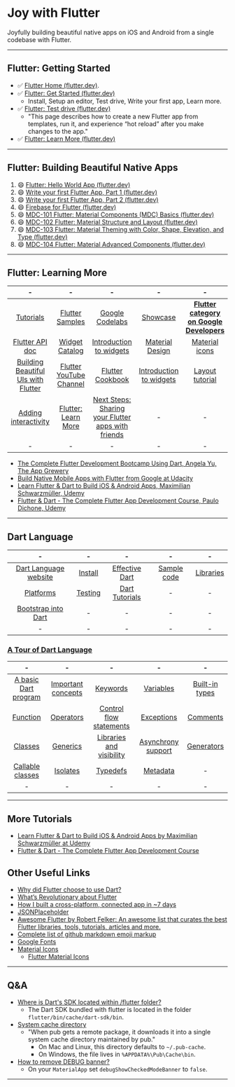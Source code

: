 # Joy with Flutter
Joyfully building beautiful native apps on iOS and Android from a single codebase with Flutter.

---
## Flutter: Getting Started
* :white_check_mark: [Flutter Home (flutter.dev)](https://flutter.dev/).
* :white_check_mark: [Flutter: Get Started (flutter.dev)](https://flutter.dev/docs/get-started/install)
    * Install, Setup an editor, Test drive, Write your first app, Learn more.
* :white_check_mark: [Flutter: Test drive (flutter.dev)](https://flutter.dev/docs/get-started/test-drive)
    * "This page describes how to create a new Flutter app from templates, run it, and experience “hot reload” after you make changes to the app."
* :white_check_mark: [Flutter: Learn More (flutter.dev)](https://flutter.dev/docs/get-started/learn-more)

---
## Flutter: Building Beautiful Native Apps
1. :smile: [Flutter: Hello World App (flutter.dev)](https://codelabs.developers.google.com/codelabs/first-flutter-app-pt1/#0)
1. :smile: [Write your first Flutter App, Part 1 (flutter.dev)](https://codelabs.developers.google.com/codelabs/first-flutter-app-pt1/#0)
1. :smile: [Write your first Flutter App, Part 2 (flutter.dev)](https://codelabs.developers.google.com/codelabs/first-flutter-app-pt2/#0)
1. :smile: [Firebase for Flutter (flutter.dev)](https://codelabs.developers.google.com/codelabs/flutter-firebase/#0)
1. :smile: [MDC-101 Flutter: Material Components (MDC) Basics (flutter.dev)](https://codelabs.developers.google.com/codelabs/mdc-101-flutter/#0)
1. :smile: [MDC-102 Flutter: Material Structure and Layout (flutter.dev)](https://codelabs.developers.google.com/codelabs/mdc-102-flutter/#0)
1. :smile: [MDC-103 Flutter: Material Theming with Color, Shape, Elevation, and Type (flutter.dev)](https://codelabs.developers.google.com/codelabs/mdc-103-flutter/#0)
1. :smile: [MDC-104 Flutter: Material Advanced Components (flutter.dev)](https://codelabs.developers.google.com/codelabs/mdc-104-flutter/#0)

---
## Flutter: Learning More
| - | - | - | - | - |
|:------:|:------:|:------:|:------:|:------:|
| [Tutorials](https://flutter.dev/docs/reference/tutorials) | [Flutter Samples](https://github.com/flutter/samples/blob/master/INDEX.md) | [Google Codelabs](https://flutter.dev/docs/codelabs) | [Showcase](https://flutter.dev/showcase) | **[Flutter category on Google Developers](https://codelabs.developers.google.com/?cat=Flutter)** |
| [Flutter API doc](https://docs.flutter.dev/) | [Widget Catalog](https://flutter.dev/docs/development/ui/widgets) | [Introduction to widgets](https://flutter.dev/docs/development/ui/widgets-intro) | [Material Design](https://material.io/) | [Material icons](https://material.io/tools/icons) |
|  [Building Beautiful UIs with Flutter](https://codelabs.developers.google.com/codelabs/flutter/#0) | [Flutter YouTube Channel](https://www.youtube.com/flutterdev) | [Flutter Cookbook](https://flutter.dev/docs/cookbook) | [Introduction to widgets](https://flutter.dev/docs/development/ui/widgets-intro) | [Layout tutorial](https://flutter.dev/docs/development/ui/layout/tutorial) |
| [Adding interactivity](https://flutter.dev/docs/development/ui/interactive) | [Flutter: Learn More](https://flutter.dev/docs/get-started/learn-more) | [Next Steps: Sharing your Flutter apps with friends](https://codelabs.developers.google.com/codelabs/flutter-firebase/#11) | - | - |
| - | - | - | - | - |

* [The Complete Flutter Development Bootcamp Using Dart, Angela Yu, The App Grewery](https://www.appbrewery.co/p/flutter-development-bootcamp-with-dart/)
* [Build Native Mobile Apps with Flutter from Google at Udacity](https://www.udacity.com/course/build-native-mobile-apps-with-flutter--ud905)
* [Learn Flutter & Dart to Build iOS & Android Apps, Maximilian Schwarzmüller, Udemy](https://www.udemy.com/course/learn-flutter-dart-to-build-ios-android-apps/)
* [Flutter & Dart - The Complete Flutter App Development Course, Paulo Dichone, Udemy](https://www.udemy.com/course/flutter-dart-the-complete-flutter-app-development-course/)

---
## Dart Language

| - | - | - | - | - |
|:------:|:------:|:------:|:------:|:------:|
| [Dart Language website](https://www.dartlang.org/) | [Install](https://www.dartlang.org/install) | [Effective Dart](https://www.dartlang.org/guides/language/effective-dart) | [Sample code](https://www.dartlang.org/samples) | [Libraries](https://www.dartlang.org/guides/libraries) |
| [Platforms](https://www.dartlang.org/guides/platforms) | [Testing](https://www.dartlang.org/guides/testing) | [Dart Tutorials](https://www.dartlang.org/tutorials) | - | -|
| [Bootstrap into Dart](https://flutter.dev/docs/resources/bootstrap-into-dart) | - | - | - | - |
| - | - | - | - | - |

### [A Tour of Dart Language](https://www.dartlang.org/guides/language/language-tour)
| - | - | - | - | - |
|:------:|:------:|:------:|:------:|:------:|
| [A basic Dart program](https://www.dartlang.org/guides/language/language-tour#a-basic-dart-program) | [Important concepts](https://www.dartlang.org/guides/language/language-tour#important-concepts) | [Keywords](https://www.dartlang.org/guides/language/language-tour#keywords) | [Variables](https://www.dartlang.org/guides/language/language-tour#variables) | [Built-in types](https://www.dartlang.org/guides/language/language-tour#built-in-types) |
| [Function](https://www.dartlang.org/guides/language/language-tour#functions) | [Operators](https://www.dartlang.org/guides/language/language-tour#operators) | [Control flow statements](https://www.dartlang.org/guides/language/language-tour#control-flow-statements) | [Exceptions](https://www.dartlang.org/guides/language/language-tour#exceptions) | [Comments](https://www.dartlang.org/guides/language/language-tour#comments) |
| [Classes](https://www.dartlang.org/guides/language/language-tour#classes) | [Generics](https://www.dartlang.org/guides/language/language-tour#generics) | [Libraries and visibility](https://www.dartlang.org/guides/language/language-tour#libraries-and-visibility) | [Asynchrony support](https://www.dartlang.org/guides/language/language-tour#asynchrony-support) | [Generators](https://www.dartlang.org/guides/language/language-tour#generators) |
| [Callable classes](https://www.dartlang.org/guides/language/language-tour#callable-classes) | [Isolates](https://www.dartlang.org/guides/language/language-tour#isolates) | [Typedefs](https://www.dartlang.org/guides/language/language-tour#typedefs) | [Metadata](https://www.dartlang.org/guides/language/language-tour#metadata) | - |
| - | - | - | - | - |

---
## More Tutorials
* [Learn Flutter & Dart to Build iOS & Android Apps by Maximilian Schwarzmüller at Udemy](https://www.udemy.com/learn-flutter-dart-to-build-ios-android-apps/learn/v4/content)
* [Flutter & Dart - The Complete Flutter App Development Course](https://www.udemy.com/flutter-dart-the-complete-flutter-app-development-course/)

## Other Useful Links
* [Why did Flutter choose to use Dart?](https://flutter.dev/docs/resources/faq#why-did-flutter-choose-to-use-dart)
* [What’s Revolutionary about Flutter](https://hackernoon.com/whats-revolutionary-about-flutter-946915b09514)
* [How I built a cross-platform, connected app in ~7 days](https://medium.com/@aubykhan/how-i-built-a-cross-platform-connected-app-in-7-days-93728a987424)
* [JSONPlaceholder](https://jsonplaceholder.typicode.com/)
* [Awesome Flutter by Robert Felker: An awesome list that curates the best Flutter libraries, tools, tutorials, articles and more.](https://github.com/Solido/awesome-flutter)
* [Complete list of github markdown emoji markup](https://gist.github.com/rxaviers/7360908)
* [Google Fonts](https://fonts.google.com/)
* [Material Icons](https://material.io/tools/icons/?style=baseline)
    * [Flutter Material Icons](https://api.flutter.dev/flutter/material/Icons-class.html)

---
## Q&A
* [Where is Dart's SDK located within /flutter folder?](https://stackoverflow.com/questions/50321966/where-is-darts-sdk-located-within-flutter-folder)  
  * The Dart SDK bundled with flutter is located in the folder `flutter/bin/cache/dart-sdk/bin`.
* [System cache directory](https://www.dartlang.org/tools/pub/glossary#system-cache)
  * "When pub gets a remote package, it downloads it into a single system cache directory maintained by pub."
    * On Mac and Linux, this directory defaults to `~/.pub-cache`.
    * On Windows, the file lives in `%APPDATA%\Pub\Cache\bin`.
* [How to remove DEBUG banner?](https://stackoverflow.com/questions/48893935/how-to-remove-debug-banner-in-flutter-on-android-emulator/48893964)
  * On your `MaterialApp` set `debugShowCheckedModeBanner` to `false`.

---

